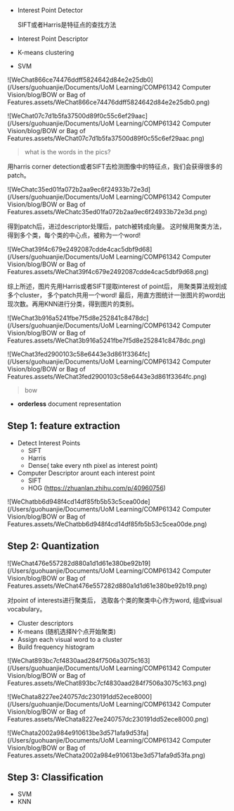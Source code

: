 

- Interest Point Detector

  SIFT或者Harris是特征点的查找方法

- Interest Point Descriptor

- K-means clustering

- SVM

![WeChat866ce74476ddff5824642d84e2e25db0](/Users/guohuanjie/Documents/UoM Learning/COMP61342 Computer Vision/blog/BOW or Bag of Features.assets/WeChat866ce74476ddff5824642d84e2e25db0.png)

![WeChat07c7d1b5fa37500d89f0c55c6ef29aac](/Users/guohuanjie/Documents/UoM Learning/COMP61342 Computer Vision/blog/BOW or Bag of Features.assets/WeChat07c7d1b5fa37500d89f0c55c6ef29aac.png)

> what is the words in the pics?

用harris corner detection或者SIFT去检测图像中的特征点，我们会获得很多的patch。

![WeChatc35ed01fa072b2aa9ec6f24933b72e3d](/Users/guohuanjie/Documents/UoM Learning/COMP61342 Computer Vision/blog/BOW or Bag of Features.assets/WeChatc35ed01fa072b2aa9ec6f24933b72e3d.png)

得到patch后，进过descriptor处理后，patch被转成向量。  这时候用聚类方法，得到多个类，每个类的中心点，被称为一个word!

![WeChat39f4c679e2492087cdde4cac5dbf9d68](/Users/guohuanjie/Documents/UoM Learning/COMP61342 Computer Vision/blog/BOW or Bag of Features.assets/WeChat39f4c679e2492087cdde4cac5dbf9d68.png)

综上所述，图片先用Harris或者SIFT提取interest of point后， 用聚类算法规划成多个cluster， 多个patch共用一个word! 最后，用直方图统计一张图片的word出现次数。再用KNN进行分类，得到图片的类别。



![WeChat3b916a5241fbe7f5d8e252841c8478dc](/Users/guohuanjie/Documents/UoM Learning/COMP61342 Computer Vision/blog/BOW or Bag of Features.assets/WeChat3b916a5241fbe7f5d8e252841c8478dc.png)

![WeChat3fed2900103c58e6443e3d861f3364fc](/Users/guohuanjie/Documents/UoM Learning/COMP61342 Computer Vision/blog/BOW or Bag of Features.assets/WeChat3fed2900103c58e6443e3d861f3364fc.png)



> bow

- **orderless** document representation



## Step 1: feature extraction

- Detect Interest Points
  - SIFT
  - Harris
  - Dense( take every nth pixel as interest point)
- Computer Descriptor arount each interest point
  - SIFT
  - HOG (https://zhuanlan.zhihu.com/p/40960756)



![WeChatbb6d948f4cd14df85fb5b53c5cea00de](/Users/guohuanjie/Documents/UoM Learning/COMP61342 Computer Vision/blog/BOW or Bag of Features.assets/WeChatbb6d948f4cd14df85fb5b53c5cea00de.png)

## Step 2: Quantization

![WeChat476e557282d880a1d1d61e380be92b19](/Users/guohuanjie/Documents/UoM Learning/COMP61342 Computer Vision/blog/BOW or Bag of Features.assets/WeChat476e557282d880a1d1d61e380be92b19.png)

对point of interests进行聚类后， 选取各个类的聚类中心作为word, 组成visual vocabulary。

-  Cluster descriptors
  - K-means (随机选择N个点开始聚类)
- Assign each visual word to a cluster
- Build frequency histogram

![WeChat893bc7cf4830aad284f7506a3075c163](/Users/guohuanjie/Documents/UoM Learning/COMP61342 Computer Vision/blog/BOW or Bag of Features.assets/WeChat893bc7cf4830aad284f7506a3075c163.png)

![WeChata8227ee240757dc230191dd52ece8000](/Users/guohuanjie/Documents/UoM Learning/COMP61342 Computer Vision/blog/BOW or Bag of Features.assets/WeChata8227ee240757dc230191dd52ece8000.png)

![WeChata2002a984e910613be3d571afa9d53fa](/Users/guohuanjie/Documents/UoM Learning/COMP61342 Computer Vision/blog/BOW or Bag of Features.assets/WeChata2002a984e910613be3d571afa9d53fa.png)

## Step 3: Classification

- SVM
- KNN

